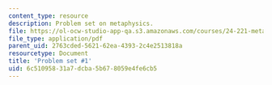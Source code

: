 ```yaml
---
content_type: resource
description: Problem set on metaphysics.
file: https://ol-ocw-studio-app-qa.s3.amazonaws.com/courses/24-221-metaphysics-spring-2015/6c51095831a7dcba5b678059e4fe6cb5_MIT24_221S15_ProblemSet1.pdf
file_type: application/pdf
parent_uid: 2763cded-5621-62ea-4393-2c4e2513818a
resourcetype: Document
title: 'Problem set #1'
uid: 6c510958-31a7-dcba-5b67-8059e4fe6cb5
---
```

